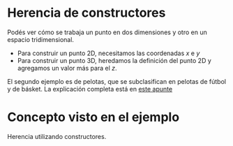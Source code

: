# Herencia de constructores

Podés ver cómo se trabaja un punto en dos dimensiones y otro en un espacio tridimensional. 

* Para construir un punto 2D, necesitamos las coordenadas *x* e *y*
* Para construir un punto 3D, heredamos la definición del punto 2D y agregamos un valor más para el *z*.

El segundo ejemplo es de pelotas, que se subclasifican en pelotas de fútbol y de básket. La explicación completa está en [este apunte](https://docs.google.com/document/d/156PsLi7v5LPFJ5oVy6SPwH8cQRZaBqJh-aosZjUbE4s/edit#)

# Concepto visto en el ejemplo

Herencia utilizando constructores.

